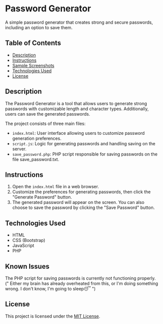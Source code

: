 # Password Generator

A simple password generator that creates strong and secure passwords, including an option to save them.

## Table of Contents
- [Description](#description)
- [Instructions](#instructions)
- [Sample Screenshots](#sample-screenshots)
- [Technologies Used](#technologies-used)
- [License](#license)

## Description

The Password Generator is a tool that allows users to generate strong passwords with customizable length and character types. Additionally, users can save the generated passwords.

The project consists of three main files:
- `index.html`: User interface allowing users to customize password generation preferences.
- `script.js`: Logic for generating passwords and handling saving on the server.
- `save_password.php`: PHP script responsible for saving passwords on the file save_password.txt.

## Instructions

1. Open the `index.html` file in a web browser.
2. Customize the preferences for generating passwords, then click the "Generate Password" button.
3. The generated password will appear on the screen. You can also choose to save the password by clicking the "Save Password" button.

## Technologies Used

- HTML
- CSS (Bootstrap)
- JavaScript
- PHP

## Known Issues

The PHP script for saving passwords is currently not functioning properly.
(" Either my brain has already overheated from this, or I'm doing something wrong. I don't know, I'm going to sleep😴 ")

## License

This project is licensed under the [MIT License](LICENSE).